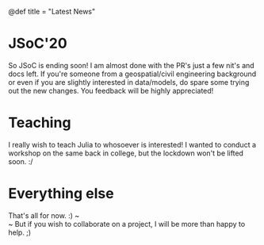 @def title = "Latest News"

# JSoC'20
So JSoC is ending soon! I am almost done with the PR's just a few nit's and docs left. If you're someone from a geospatial/civil engineering background or even if you are slightly interested in data/models, do spare some trying out the new changes. You feedback will be highly appreciated!
# Teaching
I really wish to teach Julia to whosoever is interested! I wanted to conduct a workshop on the same back in college, but the lockdown won't be lifted soon. :/
# Everything else

That's all for now. :) ~~~<br>~~~
But if you wish to collaborate on a project, I will be more than happy to help. ;)
